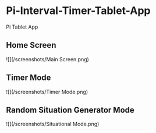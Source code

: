 # Pi-Interval-Timer-Tablet-App
Pi Tablet App

## Home Screen
![](/screenshots/Main Screen.png)

## Timer Mode
![](/screenshots/Timer Mode.png)

## Random Situation Generator Mode
![](/screenshots/Situational Mode.png)
